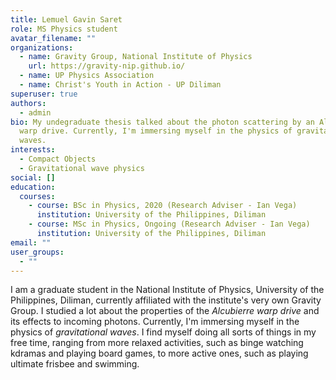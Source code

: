 ```yaml
---
title: Lemuel Gavin Saret
role: MS Physics student
avatar_filename: ""
organizations:
  - name: Gravity Group, National Institute of Physics
    url: https://gravity-nip.github.io/
  - name: UP Physics Association
  - name: Christ's Youth in Action - UP Diliman
superuser: true
authors:
  - admin
bio: My undegraduate thesis talked about the photon scattering by an Alcubierre
  warp drive. Currently, I'm immersing myself in the physics of gravitational
  waves.
interests:
  - Compact Objects
  - Gravitational wave physics
social: []
education:
  courses:
    - course: BSc in Physics, 2020 (Research Adviser - Ian Vega)
      institution: University of the Philippines, Diliman
    - course: MSc in Physics, Ongoing (Research Adviser - Ian Vega)
      institution: University of the Philippines, Diliman
email: ""
user_groups:
  - ""
---
```

I am a graduate student in the National Institute of Physics, University of the Philippines, Diliman, currently affiliated with the institute's very own Gravity Group. I studied a lot about the properties of the *Alcubierre warp drive* and its effects to incoming photons. Currently, I'm immersing myself in the physics of *gravitational waves*. I find myself doing all sorts of things in my free time, ranging from more relaxed activities, such as binge watching kdramas and playing board games, to more active ones, such as playing ultimate frisbee and swimming.